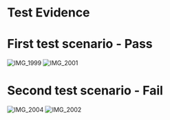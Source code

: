 # Test Evidence

# First test scenario - Pass

![IMG_1999](https://github.com/user-attachments/assets/6e781745-9e38-4951-a35b-90cc367f3380)
![IMG_2001](https://github.com/user-attachments/assets/fcb48578-4382-484b-9b17-4691a7f92016)

# Second test scenario - Fail

![IMG_2004](https://github.com/user-attachments/assets/ef4345e4-74a1-411e-880c-c430486016ab)
![IMG_2002](https://github.com/user-attachments/assets/21e34c17-0967-4f44-892c-598ec183caf2)
